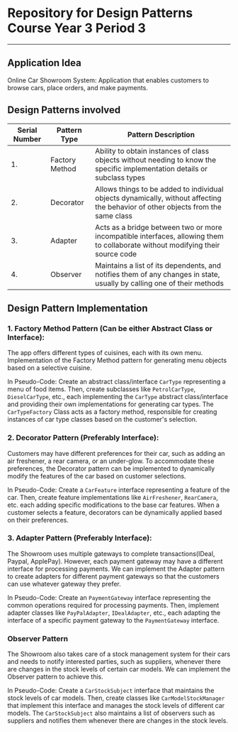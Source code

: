 # Repository for Design Patterns Course Year 3 Period 3

_______________________________________________________

## Application Idea

Online Car Showroom System: Application that enables customers to browse cars, place orders, and make payments.

## Design Patterns involved

| Serial Number | Pattern Type   | Pattern Description                                                                                                              | 
|---------------|----------------|----------------------------------------------------------------------------------------------------------------------------------|
| 1.            | Factory Method | Ability to obtain instances of class objects without needing to know the specific implementation details or subclass types       |
| 2.            | Decorator      | Allows things to be added to individual objects dynamically, without affecting the behavior of other objects from the same class | 
| 3.            | Adapter        | Acts as a bridge between two or more incompatible interfaces, allowing them to collaborate without modifying their source code   |
| 4.            | Observer       | Maintains a list of its dependents, and notifies them of any changes in state, usually by calling one of their methods           |

## Design Pattern Implementation

### 1. Factory Method Pattern (Can be either Abstract Class or Interface):

The app offers different types of cuisines, each with its own menu. Implementation of the Factory Method pattern for
generating menu objects based on a selective cuisine.

In Pseudo-Code: Create an abstract class/interface `CarType` representing a menu of food items. Then, create subclasses
like `PetrolCarType`, `DieselCarType`, etc., each implementing the `CarType` abstract class/interface and providing
their own
implementations for generating car types. The `CarTypeFactory` Class acts as a factory method, responsible for creating
instances of car type classes based on the customer's selection.

### 2. Decorator Pattern (Preferably Interface):

Customers may have different preferences for their car, such as adding an air freshener, a rear camera, or an
under-glow. To accommodate these preferences, the Decorator pattern can be implemented to dynamically modify the
features of the car based on customer selections.

In Pseudo-Code: Create a `CarFeature` interface representing a feature of the car. Then, create feature implementations
like `AirFreshener`, `RearCamera`, etc. each adding specific modifications to the base car features. When a customer
selects a
feature, decorators can be dynamically applied based on their preferences.

### 3. Adapter Pattern (Preferably Interface):

The Showroom uses multiple gateways to complete transactions(IDeal, Paypal, ApplePay). However, each
payment gateway may have a different interface for processing payments. We can implement the Adapter pattern to create
adapters for different payment gateways so that the customers can use whatever gateway they prefer.

In Pseudo-Code: Create an `PaymentGateway` interface representing the common operations required for processing
payments. Then, implement adapter classes like `PayPalAdapter`, `IDealAdapter`, etc., each adapting the interface of a
specific payment gateway to the `PaymentGateway` interface.

### Observer Pattern

The Showroom also takes care of a stock management system for their cars and needs to notify interested parties, such as
suppliers, whenever there are changes in the stock levels of certain car models. We can implement the Observer pattern
to achieve this.

In Pseudo-Code: Create a `CarStockSubject` interface that maintains the stock levels of car models. Then, create classes
like `CarModelStockManager` that implement this interface and manages the stock levels of different car models. The 
`CarStockSubject` also maintains a list of observers such as suppliers and notifies them whenever there are changes in 
the stock levels.

